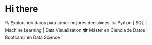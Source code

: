 # Hi there

🔍 Explorando datos para tomar mejores decisiones.
📊 Python | SQL | Machine Learning | Data Visualization
🎓 Máster en Ciencia de Datos | Bootcamp en Data Science
